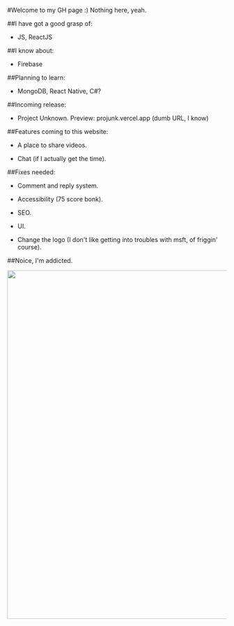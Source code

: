 #Welcome to my GH page :) Nothing here, yeah.

##I have got a good grasp of: 
- JS, ReactJS

##I know about: 
- Firebase

##Planning to learn: 
- MongoDB, React Native, C#?

##Incoming release: 
- Project Unknown. Preview: projunk.vercel.app (dumb URL, I know)

##Features coming to this website:

- A place to share videos.

- Chat (if I actually get the time).

##Fixes needed:

- Comment and reply system.

- Accessibility (75 score bonk).

- SEO.

- UI.

- Change the logo (I don't like getting into troubles with msft, of friggin' course).

##Noice, I'm addicted.

<img src="https://i.ibb.co/F6HRrZb/Screenshot-21.png" width="800px" height="auto">

